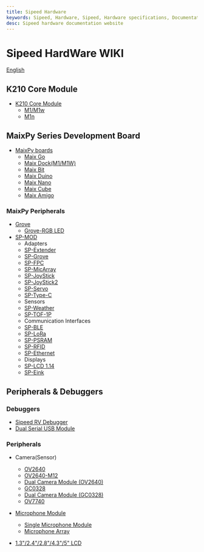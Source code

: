 ```yaml
---
title: Sipeed Hardware
keywords: Sipeed, Hardware, Sipeed, Hardware specifications, Documentation, Downloaden, Deeplearning, Artificial Intelligence, K210
desc: Sipeed hardware documentation website
---
```


# Sipeed HardWare WIKI

[English](./README_en.md)

## K210 Core Module

* [K210 Core Module](./core_modules/k210_core_modules.md)
    - [M1/M1w](./core_modules/k210_core_modules.md)
    - [M1n](./core_modules/k210_core_modules.md)

## MaixPy Series Development Board

* [MaixPy boards](./maixpy_develop_kit_board/develop_kit_board.md)
  - [Maix Go](./maixpy_develop_kit_board/maix_go.md)
  - [Maix Dock(M1/M1W)](./maixpy_develop_kit_board/maix_dock.md)
  - [Maix Bit](./maixpy_develop_kit_board/maix_bit.md)
  - [Maix Duino](./maixpy_develop_kit_board/maix_duino.md)
  - [Maix Nano](./maixpy_develop_kit_board/maix_nano.md)
  - [Maix Cube](./zh/maixpy_develop_kit_board/maix_cube.md)
  - [Maix Amigo](./maixpy_develop_kit_board/maix_Amigo.md)



### MaixPy Peripherals

* [Grove](./)
    - [Grove-RGB LED](./)
* [SP-MOD](./)
    - Adapters
    - [SP-Extender](./modules_spmod/spmod_extender.md)
    - [SP-Grove](./modules_spmod/spmod_grove.md)
    - [SP-FPC](./modules_spmod/spmod_fpc.md)
    - [SP-MicArray](./modules_spmod/spmod_micarray.md)
    - [SP-JoyStick](./modules_spmod/spmod_joystick.md)
    - [SP-JoyStick2](./zh/modules_spmod/spmod_joystick.md)
    - [SP-Servo](./modules_spmod/spmod_servo.md)
    - [SP-Type-C](./)
    - Sensors
    - [SP-Weather](./modules_spmod/spmod_weather.md)
    - [SP-TOF-1P](./modules_spmod/spmod_tof.md)
    - Communication Interfaces
    - [SP-BLE](./modules_spmod/spmod_bt.md)
    - [SP-LoRa](./modules_spmod/spmod_lora.md)
    - [SP-PSRAM](./modules_spmod/spmod_psram.md)
    - [SP-RFID](./modules_spmod/spmod_rfid.md)
    - [SP-Ethernet](./modules_spmod/spmod_ethernet.md)
    - Displays
    - [SP-LCD 1.14](./modules_spmod/spmod_lcd1.14.md)
    - [SP-Eink](./modules_spmod/spmod_eink.md)

## Peripherals & Debuggers

### Debuggers

- [Sipeed RV Debugger](./)
- [Dual Serial USB Module](./)

### Peripherals

- Camera(Sensor)

    - [OV2640](./)
    - [OV2640-M12](./)
    - [Dual Camera Module (OV2640)](./)
    - [GC0328](./)
    - [Dual Camera Module (GC0328)](./)
    - [OV7740](./)

- [Microphone Module](./)
  - [Single Microphone Module](./)
  - [Microphone Array](./)

- [1.3"/2.4"/2.8"/4.3"/5" LCD](./)
